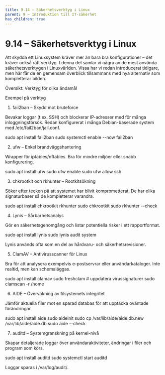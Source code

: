 ```yaml
---
title: 9.14 – Säkerhetsverktyg i Linux
parent: 9 – Introduktion till IT-säkerhet
has_children: true
---
```

# 9.14 – Säkerhetsverktyg i Linux

Att skydda ett Linuxsystem kräver mer än bara bra konfigurationer – det kräver också rätt verktyg. I denna del samlar vi några av de mest använda säkerhetsverktygen i Linuxvärlden. Vissa har vi redan introducerat tidigare, men här får de en gemensam överblick tillsammans med nya alternativ som kompletterar bilden.

Översikt: Verktyg för olika ändamål

Exempel på verktyg

1. fail2ban – Skydd mot bruteforce

Bevakar loggar (t.ex. SSH) och blockerar IP-adresser med för många inloggningsförsök.
 Redan konfigurerat i många Debian-baserade system med /etc/fail2ban/jail.conf.

sudo apt install fail2ban
sudo systemctl enable --now fail2ban

2. ufw – Enkel brandväggshantering

Wrapper för iptables/nftables. Bra för mindre miljöer eller snabb konfigurering.

sudo apt install ufw
sudo ufw enable
sudo ufw allow ssh

3. chkrootkit och rkhunter – Rootkitsökning

Söker efter tecken på att systemet har blivit komprometterat. De har olika signaturbaser så de kompletterar varandra.

sudo apt install chkrootkit rkhunter
sudo chkrootkit
sudo rkhunter --check

4. Lynis – Sårbarhetsanalys

Gör en säkerhetsgenomgång och listar potentiella risker i ett rapportformat.

sudo apt install lynis
sudo lynis audit system

Lynis används ofta som en del av hårdvaru- och säkerhetsrevisioner.

5. ClamAV – Antivirusscanner för Linux

Bra för att analysera exempelvis e-postservrar eller användarkataloger. Inte realtid, men kan schemaläggas.

sudo apt install clamav
sudo freshclam  # uppdatera virussignaturer
sudo clamscan -r /home

6. AIDE – Övervakning av filsystemets integritet

Jämför aktuella filer mot en sparad databas för att upptäcka oväntade förändringar.

sudo apt install aide
sudo aideinit
sudo cp /var/lib/aide/aide.db.new /var/lib/aide/aide.db
sudo aide --check

7. auditd – Systemgranskning på kernel-nivå

Skapar detaljerade loggar över användaraktiviteter, ändringar i filer och program som körs.

sudo apt install auditd
sudo systemctl start auditd

Loggar sparas i /var/log/audit/.

